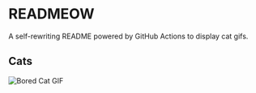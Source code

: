 # READMEOW

A self-rewriting README powered by GitHub Actions to display cat gifs.

## Cats

![Bored Cat GIF](https://media4.giphy.com/media/mlvseq9yvZhba/200.gif?cid=9acd02dayimos7v8bbdy33f51ubabs6yxi6g8jc4shr31eht&ep=v1_gifs_search&rid=200.gif&ct=g)
